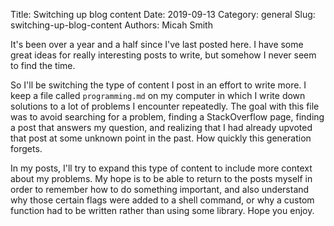 Title: Switching up blog content
Date: 2019-09-13
Category: general
Slug: switching-up-blog-content
Authors: Micah Smith

It's been over a year and a half since I've last posted here. I have some great ideas for really interesting posts to write, but somehow I never seem to find the time.

So I'll be switching the type of content I post in an effort to write more. I keep a file called `programming.md` on my computer in which I write down solutions to a lot of problems I encounter repeatedly. The goal with this file was to avoid searching for a problem, finding a StackOverflow page, finding a post that answers my question, and realizing that I had already upvoted that post at some unknown point in the past. How quickly this generation forgets.

In my posts, I'll try to expand this type of content to include more context about my problems. My hope is to be able to return to the posts myself in order to remember how to do something important, and also understand why those certain flags were added to a shell command, or why a custom function had to be written rather than using some library. Hope you enjoy.
